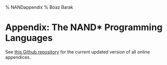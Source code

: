 % NANDappendix
% Boaz Barak

# Appendix: The NAND\* Programming Languages

See [this Github repository](https://github.com/boazbk/nandnotebooks) for the current updated version of all online appendices.
